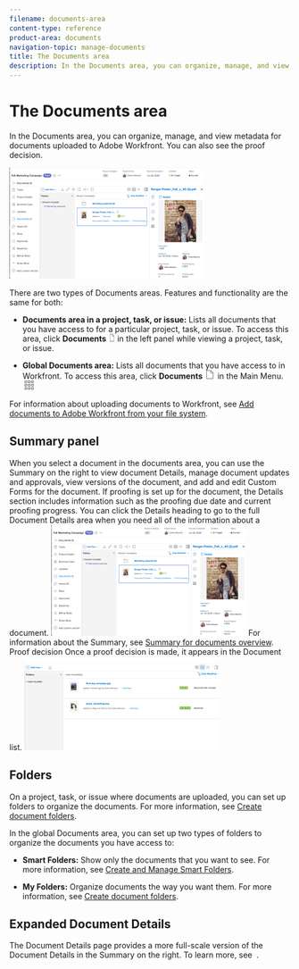 ```yaml
---
filename: documents-area
content-type: reference
product-area: documents
navigation-topic: manage-documents
title: The Documents area
description: In the Documents area, you can organize, manage, and view metadata for documents uploaded to Adobe Workfront. You can also see the proof decision.
---
```


# The Documents area

In the Documents area, you can organize, manage, and view metadata for documents uploaded to Adobe Workfront. You can also see the proof decision.

![](assets/documents-area-v2-350x199.png)

There are two types of Documents areas. Features and functionality are the same for both:

* **Documents area in a project, task, or issue:** Lists all documents that you have access to for a particular project, task, or issue. To access this area, click **Documents** ![](assets/document-icon-12x14.png) in the left panel while viewing a project, task, or issue.

* **Global Documents area:** Lists all documents that you have access to&nbsp;in Workfront. To access this area, click **Documents** ![](assets/document-icon.png) in the Main Menu. ![](assets/main-menu-icon.png)

For information about uploading documents to Workfront, see [Add documents to Adobe Workfront from your file system](../../documents/adding-documents-to-workfront/add-documents-from-file-system.md).

##  Summary panel

When you select a document in the documents area, you can use the Summary on the right to view document Details, manage document updates and approvals, view versions of the document, and add and edit Custom Forms for the document.  If proofing is set up for the document, the Details section includes information such as the proofing due date and current proofing progress. You can click the Details heading to go to the full Document Details area when you need all of the information about a document.  ![](assets/documents-area-v2-350x199.png)  For information about the Summary, see [Summary for documents overview](../../documents/managing-documents/summary-for-documents.md). Proof decision Once a proof decision is made, it appears in the Document list.  ![](assets/proof-decision---doc-list-350x168.png)

## Folders

On a project, task, or issue where documents are uploaded, you can set up folders to organize the documents. For more information, see [Create document folders](../../documents/organizing-documents/create-documents-folder.md).

In the global Documents area, you can set up two types of folders to organize the documents you have access to:

* **Smart Folders:** Show only the documents that you want to see. For more information, see [Create and Manage Smart Folders](../../documents/organizing-documents/create-manage-smart-folders.md).

* **My Folders:**&nbsp;Organize documents the way you want them. For more information, see [Create document folders](../../documents/organizing-documents/create-documents-folder.md).

## Expanded Document Details

The Document Details page provides a more full-scale version of the Document Details in the Summary on the right. To learn more, see &nbsp;.
